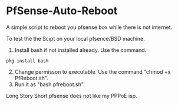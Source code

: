 # PfSense-Auto-Reboot
A simple script to reboot you pfsense box while there is not internet.

To test the the Scipt on your local pfsence/BSD machine.
1. Install bash if not installed already. Use the command. 
```     
pkg install bash
```
2. Change permisson to executable. Use the command "chmod +x PfReboot.sh".
3. Run it as "bash pfreboot.sh".



Long Story Short pfsense does not like my PPPoE isp.
